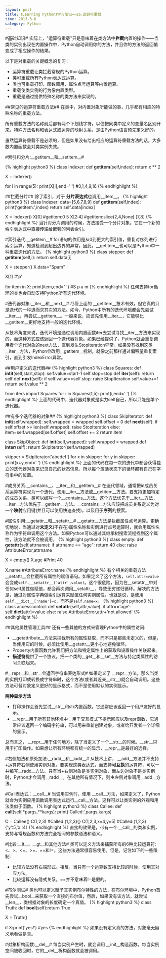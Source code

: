 ```yaml
---
layout: post
title: 《Learning Python》学习笔记——26.运算符重载
time: 2013-3-8
category: Python
---
```


#基础知识#
实际上，"运算符重载"只是意味着在类方法中**拦截**内置的操作——当类的实例出现在内置操作中，Python自动调用你的方法，并且你的方法的返回值变成了相应操作的结果。

以下是对重载的关键概念的复习：

- 运算符重载让类拦截常规的Python运算。
- 类可重载所有Python表达式运算。
- 类也可重载打印、函数调用、属性点号运算等内置运算。
- 重载使类实例的行为像内置类型。
- 重载是通过提供特殊名称的类方法来实现的。

##常见的运算符重载方法##
在类中，对内置对象所能做的事，几乎都有相应的特殊名称的重载方法。

所有重载方法的名称前后都有两个下划线字符，以便把同类中定义的变量名区别开来。特殊方法名称和表达式或运算的映射关系，是由Python语言预先定义好的。

虽然运算符重载不是必须的，但是如果没有给出相应的运算符重载方法的话，大多数内置函数会对类实例失效。

#索引和分片:\_\_getitem\_\_和\_\_setitem\_\_#

{% highlight python3 %}
class Indexer:
    def __getitem__(self,index):
      return x ** 2

X = Indexer()

for i in range(5):
    print(X[i],end=' ')          #0,1,4,9,16
{% endhighlight %}

##拦截分片##
除了索引，对于 **分片表达式**也调用\_\_item\_\_。
{% highlight python3 %}
class Indexer:
    data=[5,6,7,8,9]
    def __getitem__(self,index):
      print('getitem:',index)
      return self.data[index]

X = Indexer()
X[0]              #getitem:0 5
X[2:4]            #getitem:slice(2,4,None)  [7,8]
{% endhighlight %}
当针对分片调用的时候，方法接受一个分片对象，它在一个新的索引表达式中直接传递给嵌套的列表索引。

#索引迭代:\_\_getitem\_\_#
for语句的作用是从0到更大的索引值，重复对序列进行索引运算，知道检测到超出边界的异常。因此，\_\_getitem\_\_也可以是Python中一种重载迭代的方法。
{% highlight python3 %}
class stepper:
    def __getitem__(self,i):
      return self.data[i]

X = stepper()
X.data="Spam"

X[1]                     #'p'

for item in X:
    print(item,end=' ')  #S p a m
{% endhighlight %}
任何支持for循环的类也会自动支持Python所有迭代环境。

#迭代器对象:\_\_iter\_\_和\_\_next\_\_#
尽管上面的 \_\_getitem\_\_技术有效，但它真的只是迭代的一种退而求其次的方法。如今，Python中所有的迭代环境都会先尝试\_\_iter\_\_，再尝试\_\_getitem\_\_。一般来说，应该先使用\_\_iter\_\_，它能够比 \_\_getitem\_\_更好地支持一般的迭代环境。

从技术角度来说，迭代环境是通过调用内置函数iter去尝试寻找\_\_iter\_\_方法来实现的，而这种方式应该返回一个迭代器对象。如果已经提供了，Python就会重复调用者个迭代对象的next方法，直到发生StopIteration异常。如果没有找到这类\_\_iter\_\_方法，Python会改用\_\_getitem\_\_机制，就像之前那样通过偏移量重复索引，直到引发IndexError异常。

##用户定义的迭代器##
{% highlight python3 %}
class Squares:
    def __intit__(self,start,stop):
      self.value=start-1
      self.stop=stop
    def __iter__(self):
      return self
    def __next__(self):
      if self.value==self.stop:
        raise StopIteration
      self.value+=1
      return self.value ** 2


from iters import Squares
for i in Squares(1,5):
    print(i,end=' ')
{% endhighlight %}
上面的代码中，迭代器对象就是实力self自己，所以只能是单个迭代器。

##有多个迭代器的对象##
{% highlight python3 %}
class SkipIterator:
  def __init__(self,wrapped):
    self.wrapped = wrapped
    self.offset = 0
  def __next__(self):
    if self.offset >= len(self.wrapped):
      raise StopIteration
    else:
      item=self.wrapped[self.offset]
      self.offset += 2
      return item

class SkipObject:
  def __init__(self,wrapped):
    self.wrapped = wrapped
  def __inter__(self):
    return SkipIterator(self.wrapped)


skipper = SkipIterator('abcdef')
for x in skipper:
  for y in skipper:
    print(x+y,end=' ')
{% endhighlight %}
上面的代码在每一次的迭代中都会获得独立的迭代器对象来记录自己的状态信息，所以每个激活状态下的循环都有自己在字符串中的位置。

#成员关系:\_\_contains\_\_、\_\_iter\_\_和\_\_getitem\_\_#
在迭代领域，通常把in成员关系运算符实现为一个迭代，使用\_\_iter\_\_方法或\_\_getitem\_\_方法。要支持更加特定的成员关系，类可以编写一个\_\_contains\_\_方法。这个方法优先于\_\_iter\_\_方法，\_\_iter\_\_方法优先于\_\_getitem\_\_方法。\_\_contains\_\_方法应该把成员关系定义为对一个**映射**应用键(并且可以使用快速查找)，以及用于**序列**的搜索。

#属性引用:\_\_getattr\_\_和\_\_setattr\_\_#
\_\_getattr\_\_方法是拦截属性点号运算。更确切地说，当通过对**未定义**(不存在)属性名称和实例进行点号运算时，就会用属性名称作为字符串调用这个方法。如果Python可以通过其继承树搜索流程找到这个属性，该方法就不会被调用。
{% highlight python3 %}
class empty:
  def __getattr__(self,attrname):
    if attrname == "age":
      return 40
    else:
      raise AttributeError,attrname


X = empty()
X.age        #Print 40

X.name       #AttributeError:name
{% endhighlight %}
有个相关的重载方法 \_\_setattr\_\_会拦截所有属性的赋值语句。如果定义了这个方法，`self.attr=value`会变成`self.__setattr__('attr',value)`。这个很危险，因为在\_\_setattr\_\_中对任何self属性做赋值，都会再次调用\_\_setattr\_\_，导致无穷递归循环。解决的方法是，通过对属性字典做索引运算来赋值任何实例属性。也就是说，是使用`self.__dict__['name']=x`，而不是`self.name=x`。
{% highlight python3 %}
class accesscontrol:
  def __setattr__(self,attr,value):
    if attr=='age':
      self.__dict__[attr]=value
    else:
      raise AttributeError,attr+'not allowed'
{% endhighlight %}

##其他属性管理工具##
还有一些其他的方式来管理Python中的属性访问:

- \_\_getattribute\_\_方法来拦截所有的属性获取，而不只是那些未定义的，但是，当使用它的时候，必须比使用\_\_getattr\_\_更小心地避免循环。
- Property内置函数允许我们把方法和特定属性上的获取和设置操作关联起来。
- **描述符**提供了一个协议，把一个类的\_\_get\_\_和\_\_set\_\_方法与特定类属性的访问关联起来。

#\_\_repr\_\_和\_\_str\_\_会返回字符串表达形式#
如果定义了 \_\_repr\_\_方法，那么当类的实例打印或转换成字符串时，这个方法(或者其近亲\_\_str\_\_)就会自动调用。这些方法可替对象定义更好的显示格式，而不是使用默认的实例显示。

**两种显示方法**

- 打印操作会首先尝试\_\_str\_\_和str内置函数。它通常应该返回一个用户友好的显示。
- \_\_repr\_\_用于所有其他环境中：用于交互模式下提示回应以及repr函数，它通常应该返回一个编码字符串，可以用来重新创建对象，或者给开发者一个详细的显示。

总而言之， \_\_repr\_\_用于任何地方，除了当定义了一个\_\_str\_\_的时候。\_\_str\_\_只用于打印操作。如果想让所有环境都有统一的显示，\_\_repr\_\_是最好的选择。

#右侧加法和原处加法:\_\_radd\_\_和\_\_iadd\_\_#
从技术上讲， \_\_add\_\_方法并不支持+运算符右侧使用实例对象。要实现这类表达式，而支持**可互换**的运算符，可以一并编写\_\_radd\_\_方法。只有当+右侧对象是类实例对象，而左边对象不是类实例时，Python才会调用\_\_radd\_\_。在其他所有情况下，则由左侧对象调用\_\_add\_\_方法。


#Call表达式：\_\_call\_\_#
当调用实例时，使用 \_\_call\_\_方法，如果定义了，Python就会为实例应用函数调用表达式运行\_\_call\_\_方法。这样可以让类实例的外观和用法类似于函数。
{% highlight python3 %}
class Callee:
  def __call__(self,*pargs,**kargs):
    print('Called:',pargs,kargs)

C = Callee()
C(1,2,3)               #Called:(1,2,3){}
C(1,2,3,x=4,y=5)       #Called:(1,2,3){'y':5,'x':4}
{% endhighlight %}
直接的效果是，带有一个 \_\_call\_\_的类和实例，支持与常规函数和方法完全相同的参数语法和语义。


#比较:\_\_lt\_\_、\_\_gt\_\_和其他方法#
类可以定义方法来捕获所有的6种比较运算符:<、>、<=、>=、==和!=。这些方法通常很容易使用，但是，记住如下的一些限制:

- 比较方法没有右端形式。相反，当只有一个运算数支持比较的时候，使用其对应方法。
- 比较运算没有隐式关系。==并不意味着!=是假的。


#布尔测试#
类也可以定义赋予其实例布尔特性的方法，在布尔环境中，Python首先尝试\_\_bool\_\_来获取一个直接的布尔值，然后，如果没有该方法，就尝试\_\_len\_\_，类根据对象的长度确定一个真值。
{% highlight python3 %}
class Truth:
  def __bool__(self):return True

X = Truth()

if X:print('yes!')                #yes
{% endhighlight %}
如果没有定义真的方法，对象毫无疑义地看做是真。

#对象析构函数:\_\_del\_\_#
每当实例产生时，就会调用 \_\_init\_\_构造函数。每当实例空间被收回时，它的\_\_del\_\_析构函数就会被调用。
